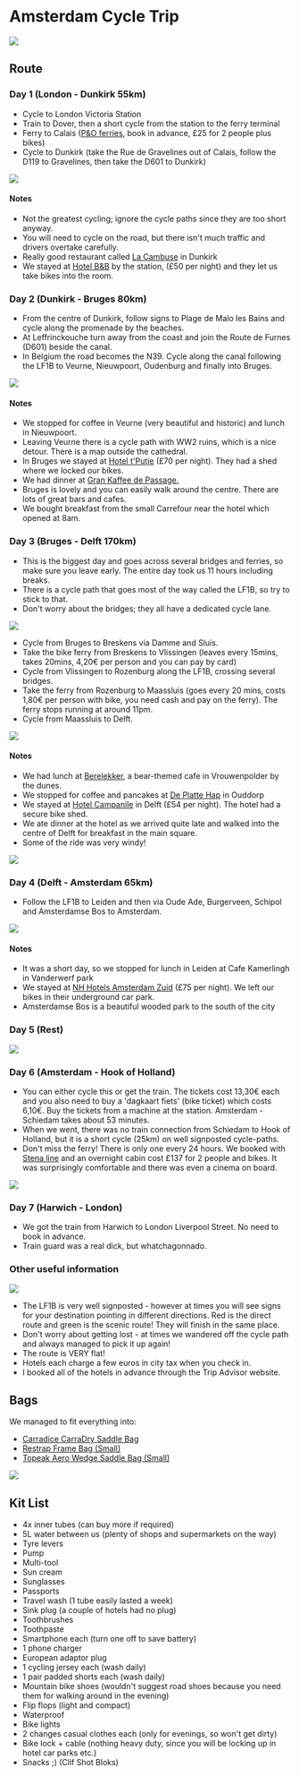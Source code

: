 # Amsterdam Cycle Trip

 ![](https://i.imgur.com/zYQDxbM.jpg)

 
## Route

### Day 1 (London - Dunkirk 55km)


 - Cycle to London Victoria Station
 - Train to Dover, then a short cycle from the station to the ferry terminal
 - Ferry to Calais ([P&O ferries](https://http://www.poferries.com/en/dover-calais?TYPE=ppc&CRE=BandG&PLA=ss&gclid=CjwKCAjwj8bPBRBiEiwASlFLFaKExGyOeIReC8mLlqSVAGCSEpIO10GCppWqj7NDm0GEPqgxBOeEyRoCljkQAvD_BwE&gclsrc=aw.ds), book in advance, £25 for 2 people plus bikes) 
 - Cycle to Dunkirk (take the Rue de Gravelines out of Calais, follow the D119 to Gravelines, then take the D601 to Dunkirk)

![](https://i.imgur.com/0T3Z5pd.jpg)


#### Notes

 - Not the greatest cycling; ignore the cycle paths since they are too short anyway.
 - You will need to cycle on the road, but there isn't much traffic and drivers overtake carefully.
 - Really good restaurant called [La Cambuse](http://www.la-cambuse.com/) in Dunkirk
 - We stayed at [Hotel B&B](https://http:/www.hotel-bb.com/en/hotels/dunkerque-centre-gare.htm) by the station, (£50 per night) and they let us take bikes into the room.

### Day 2 (Dunkirk - Bruges 80km)


 - From the centre of Dunkirk, follow signs to Plage de Malo les Bains and cycle along the promenade by the beaches.
 - At Leffrinckouche turn away from the coast and join the Route de Furnes (D601) beside the canal.
 - In Belgium the road becomes the N39. Cycle along the canal following the LF1B to Veurne, Nieuwpoort, Oudenburg and finally into Bruges.


![](https://i.imgur.com/XV3u2Dg.jpg)

#### Notes

* We stopped for coffee in Veurne (very beautiful and historic) and lunch in Nieuwpoort.
* Leaving Veurne there is a cycle path with WW2 ruins, which is a nice detour. There is a map outside the cathedral. 
* In Bruges we stayed at [Hotel t'Putje](https://thehotelputje.com/en/home/) (£70 per night). They had a shed where we locked our bikes.
* We had dinner at [Gran Kaffee de Passage.](https://www.lonelyplanet.com/belgium/bruges/restaurants/gran-kaffee-de-passage/a/poi-eat/428011/358711)
* Bruges is lovely and you can easily walk around the centre. There are lots of great bars and cafes.
* We bought breakfast from the small Carrefour near the hotel which opened at 8am.




### Day 3 (Bruges - Delft 170km)

 - This is the biggest day and goes across several bridges and ferries, so make sure you leave early. The entire day took us 11 hours including breaks. 
 - There is a cycle path that goes most of the way called the LF1B, so try to stick to that. 
 - Don't worry about the bridges; they all have a dedicated cycle lane. 

![](https://i.imgur.com/vj3yenp.jpg)


 - Cycle from Bruges to Breskens via Damme and Sluis.
 - Take the bike ferry from Breskens to Vlissingen (leaves every 15mins, takes 20mins, 4,20€ per person and you can pay by card)
 - Cycle from Vlissingen to Rozenburg along the LF1B, crossing several bridges.
 - Take the ferry from Rozenburg to Maassluis (goes every 20 mins, costs 1,80€ per person with bike, you need cash and pay on the ferry). The ferry stops running at around 11pm. 
 - Cycle from Maassluis to Delft.
 
 
![](https://i.imgur.com/6pW2lWm.jpg)

#### Notes

* We had lunch at [Berelekker](https://www.tripadvisor.co.uk/Restaurant_Review-g652353-d11761177-Reviews-Pannenkoekenhuis_Berelekker-Vrouwenpolder_Zeeland_Province.html), a bear-themed cafe in Vrouwenpolder by the dunes. 
* We stopped for coffee and pancakes at [De Platte Hap](https:www.tripadvisor.co.uk/ShowUserReviews-g1189983-d3847400-r162722871-Pannenkoekenhuis_De_Platte_Hap-Ouddorp_South_Holland_Province.html) in Ouddorp
* We stayed at [Hotel Campanile](https://www.campanile.com/en/hotels/campanile-delft?gclid=CjwKCAjwj8bPBRBiEiwASlFLFU3o2nreolepSYzWHLQMLcbVMIIXMbNIFpeAer9Sq-PyB1WGvAPBeBoCLtsQAvD_BwE&AspxAutoDetectCookieSupport=1) in Delft (£54 per night). The hotel had a secure bike shed.
* We ate dinner at the hotel as we arrived quite late and walked into the centre of Delft for breakfast in the main square.
* Some of the ride was very windy!

![](https://i.imgur.com/sEQDnZQ.jpg)


### Day 4 (Delft - Amsterdam 65km)


* Follow the LF1B to Leiden and then via Oude Ade, Burgerveen, Schipol and Amsterdamse Bos to Amsterdam.

 

![](https://i.imgur.com/2smzyAL.jpg)


#### Notes

* It was a short day, so we stopped for lunch in Leiden at Cafe Kamerlingh in Vanderwerf park
* We stayed at [NH Hotels Amsterdam Zuid](https://www.nh-hotels.com/hotel/nh-amsterdam-zuid) (£75 per night). We left our bikes in their underground car park.
* Amsterdamse Bos is a beautiful wooded park to the south of the city
 
### Day 5 (Rest)
![](https://i.imgur.com/k5Iv5zx.jpg)




### Day 6 (Amsterdam - Hook of Holland)

 - You can either cycle this or get the train. The tickets cost 13,30€ each and you also need to buy a 'dagkaart fiets' (bike ticket) which costs 6,10€. Buy the tickets from a machine at the station. Amsterdam - Schiedam takes about 53 minutes.
 - When we went, there was no train connection from Schiedam to Hook of Holland, but it is a short cycle (25km) on well signposted cycle-paths.
 - Don't miss the ferry! There is only one every 24 hours. We booked with [Stena line](https://www.stenaline.co.uk/ferry-to-holland) and an overnight cabin cost £137 for 2 people and bikes. It was surprisingly comfortable and there was even a cinema on board.

![](https://i.imgur.com/qxVpSwU.jpg)


### Day 7 (Harwich - London)

 - We got the train from Harwich to London Liverpool Street. No need to book in advance. 
 - Train guard was a real dick, but whatchagonnado. 

### Other useful information

![](https://i.imgur.com/Q5AC99q.jpg)


* The LF1B is very well signposted - however at times you will see signs for your destination pointing in different directions. Red is the direct route and green is the scenic route! They will finish in the same place. 
* Don't worry about getting lost - at times we wandered off the cycle path and always managed to pick it up again!
* The route is VERY flat!
* Hotels each charge a few euros in city tax when you check in.
* I booked all of the hotels in advance through the Trip Advisor website. 


## Bags

We managed to fit everything into: 

 - [Carradice CarraDry Saddle Bag](https://www.carradice.co.uk/bags/saddlebags/carradry-saddlebag)
 - [Restrap Frame Bag (Small)](https://restrap.co.uk/collections/frame-bags/products/frame-bag-small)
 - [Topeak Aero Wedge Saddle Bag (Small)](http://www.wiggle.co.uk/topeak-aero-wedge-buckle-small-saddle-bag-1/)

![](https://i.imgur.com/xAvLrG9.jpg)

## Kit List

 - 4x inner tubes (can buy more if required)
 - 5L water between us (plenty of shops and supermarkets on the way)
 - Tyre levers
 - Pump
 - Multi-tool
 - Sun cream
 - Sunglasses
 - Passports
 - Travel wash (1 tube easily lasted a week)
 - Sink plug (a couple of hotels had no plug)
 - Toothbrushes
 - Toothpaste
 - Smartphone each (turn one off to save battery)
 - 1 phone charger
 - European adaptor plug
 - 1 cycling jersey each (wash daily)
 - 1 pair padded shorts each (wash daily)
 - Mountain bike shoes (wouldn't suggest road shoes because you need them for walking around in the evening)
 - Flip flops (light and compact)
 - Waterproof
 - Bike lights
 - 2 changes casual clothes each (only for evenings, so won't get dirty)
 - Bike lock + cable (nothing heavy duty, since you will be locking up in hotel car parks etc.)
 - Snacks ;) (Clif Shot Bloks)
